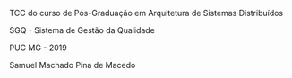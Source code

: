 TCC do curso de Pós-Graduação em Arquitetura de Sistemas Distribuídos

SGQ - Sistema de Gestão da Qualidade

PUC MG - 2019

Samuel Machado Pina de Macedo
